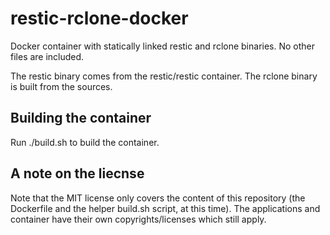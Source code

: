 # restic-rclone-docker
Docker container with statically linked restic and rclone binaries.
No other files are included.

The restic binary comes from the restic/restic container.
The rclone binary is built from the sources.


## Building the container

Run ./build.sh to build the container.


## A note on the liecnse

Note that the MIT license only covers the content of this repository (the Dockerfile and
the helper build.sh script, at this time). The applications and container have their own
copyrights/licenses which still apply.

